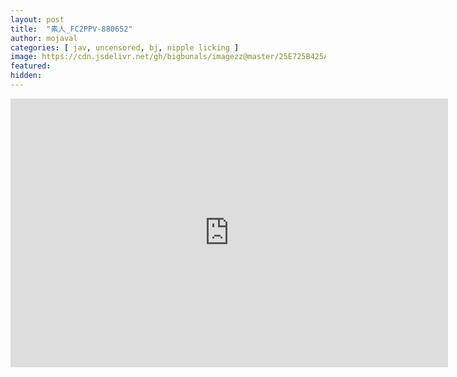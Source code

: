 ```yaml
---
layout: post
title:  "素人_FC2PPV-880652"
author: mojaval
categories: [ jav, uncensored, bj, nipple licking ]
image: https://cdn.jsdelivr.net/gh/bigbunals/imagezz@master/25E725B425A025E425BA25BA-fc2ppv-880652___8502cdb4e5b5647c637b93bfbd70abcb7a813fea.mp4.jpg
featured: 
hidden: 
---
```


<iframe src="https://openload.co/embed/idFR24yZfXo/25E725B425A025E425BA25BA-fc2ppv-880652___8502cdb4e5b5647c637b93bfbd70abcb7a813fea.mp4" scrolling="no" frameborder="0" width="700" height="430" allowfullscreen="true" webkitallowfullscreen="true" mozallowfullscreen="true"></iframe>